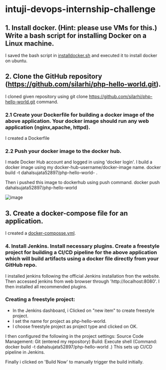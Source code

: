 # intuji-devops-internship-challenge

## 1. Install docker. (Hint: please use VMs for this.) Write a bash script for installing Docker on a Linux machine.
I saved the bash script in [installdocker.sh](installdocker.sh) and executed it to install docker on ubuntu.

## 2. Clone the GitHub repository (https://github.com/silarhi/php-hello-world.git).
I cloned given repository using git clone https://github.com/silarhi/php-hello-world.git command.

### 2.1 Create your Dockerfile for building a docker image of the above application. Your docker image should run any web application (nginx,apache, httpd).
I created a Dockerfile

### 2.2 Push your docker image to the docker hub.
I made Docker Hub account and logged in using 'docker login'.
I build a docker image using my docker-hub-username/docker-image name.
docker build -t dahalsujata52897/php-hello-world- .

Then i pushed this image to dockerhub using push command.
docker push dahalsujata52897/php-hello-world

![image](https://github.com/sujatadhl/intuji-devops-internship-challenge/assets/154523112/a18e0c8b-739e-483d-a454-d00cf6451b00)


## 3. Create a docker-compose file for an application.
I created a [docker-composse.yml](docker-composse.yml).

   
### 4. Install Jenkins. Install necessary plugins. Create a freestyle project for building a CI/CD pipeline for the above application which will build artifacts using a docker file directly from your GitHub repo.
I installed jenkins following the official Jenkins installation fron the website. Then accessed jenkins from web browser through 'http://localhost:8080'.
I then installed all recommended plugins.
### Creating a freestyle project:
   - In the Jenkins dashboard, i Clicked on "new item" to create freestyle project.
   - I set the name for project as php-hello-world.
   - I choose freestyle project as project type and clicked on OK.

I then configured the following in the project settings:
Source Code Management: Git (entered my repository)
Build: Execute shell (Command: docker build -t dahalsujata52897/php-hello-world .)
This sets up CI/CD pipeline in Jenkins.

Finally i clicked on 'Build Now' to manually trigger the build initially.
